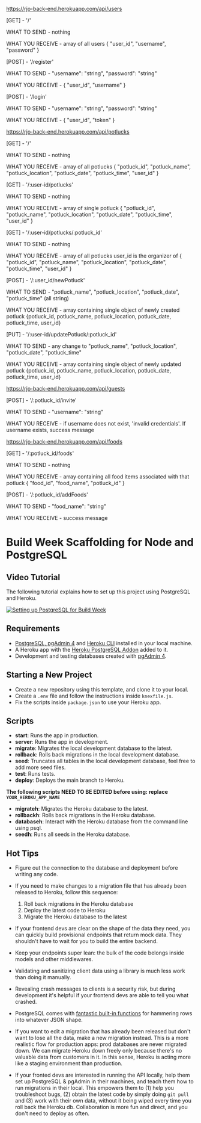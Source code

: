 https://rjo-back-end.herokuapp.com/api/users

[GET] - '/'

WHAT TO SEND - nothing

WHAT YOU RECEIVE - array of all users
{ "user_id", "username", "password" }

[POST] - '/register'

WHAT TO SEND - "username": "string", "password": "string"

WHAT YOU RECEIVE - { "user_id", "username" }

[POST] - '/login'

WHAT TO SEND - "username": "string", "password": "string"

WHAT YOU RECEIVE - { "user_id", "token" }

https://rjo-back-end.herokuapp.com/api/potlucks

[GET] - '/'

WHAT TO SEND - nothing

WHAT YOU RECEIVE - array of all potlucks
{ "potluck_id", "potluck_name", "potluck_location", "potluck_date", "potluck_time", "user_id" }

[GET] - '/:user-id/potlucks'

WHAT TO SEND - nothing

WHAT YOU RECEIVE - array of single potluck
{ "potluck_id", "potluck_name", "potluck_location", "potluck_date", "potluck_time", "user_id" }

[GET] - '/:user-id/potlucks/:potluck_id'

WHAT TO SEND - nothing

WHAT YOU RECEIVE - array of all potlucks user_id is the organizer of
{ "potluck_id", "potluck_name", "potluck_location", "potluck_date", "potluck_time", "user_id" }

[POST] - '/:user_id/newPotluck'

WHAT TO SEND - "potluck_name", "potluck_location", "potluck_date", "potluck_time" (all string)

WHAT YOU RECEIVE - array containing single object of newly created potluck
{potluck_id, potluck_name, potluck_location, potluck_date, potluck_time, user_id}

[PUT] - '/:user-id/updatePotluck/:potluck_id'

WHAT TO SEND - any change to "potluck_name", "potluck_location", "potluck_date", "potluck_time"

WHAT YOU RECEIVE - array containing single object of newly updated potluck
{potluck_id, potluck_name, potluck_location, potluck_date, potluck_time, user_id}

https://rjo-back-end.herokuapp.com/api/guests

[POST] - '/:potluck_id/invite'

WHAT TO SEND - "username": "string"

WHAT YOU RECEIVE - if username does not exist, 'invalid credentials'. If username exists, success message

https://rjo-back-end.herokuapp.com/api/foods

[GET] - '/:potluck_id/foods'

WHAT TO SEND - nothing

WHAT YOU RECEIVE - array containing all food items associated with that potluck
{ "food_id", "food_name", "potluck_id" }

[POST] - '/:potluck_id/addFoods'

WHAT TO SEND - "food_name": "string"

WHAT YOU RECEIVE - success message

# Build Week Scaffolding for Node and PostgreSQL

## Video Tutorial

The following tutorial explains how to set up this project using PostgreSQL and Heroku.

[![Setting up PostgreSQL for Build Week](https://img.youtube.com/vi/kTO_tf4L23I/maxresdefault.jpg)](https://www.youtube.com/watch?v=kTO_tf4L23I)

## Requirements

- [PostgreSQL, pgAdmin 4](https://www.postgresql.org/download/) and [Heroku CLI](https://devcenter.heroku.com/articles/heroku-cli) installed in your local machine.
- A Heroku app with the [Heroku PostgreSQL Addon](https://devcenter.heroku.com/articles/heroku-postgresql#provisioning-heroku-postgres) added to it.
- Development and testing databases created with [pgAdmin 4](https://www.pgadmin.org/docs/pgadmin4/4.29/database_dialog.html).

## Starting a New Project

- Create a new repository using this template, and clone it to your local.
- Create a `.env` file and follow the instructions inside `knexfile.js`.
- Fix the scripts inside `package.json` to use your Heroku app.

## Scripts

- **start**: Runs the app in production.
- **server**: Runs the app in development.
- **migrate**: Migrates the local development database to the latest.
- **rollback**: Rolls back migrations in the local development database.
- **seed**: Truncates all tables in the local development database, feel free to add more seed files.
- **test**: Runs tests.
- **deploy**: Deploys the main branch to Heroku.

**The following scripts NEED TO BE EDITED before using: replace `YOUR_HEROKU_APP_NAME`**

- **migrateh**: Migrates the Heroku database to the latest.
- **rollbackh**: Rolls back migrations in the Heroku database.
- **databaseh**: Interact with the Heroku database from the command line using psql.
- **seedh**: Runs all seeds in the Heroku database.

## Hot Tips

- Figure out the connection to the database and deployment before writing any code.

- If you need to make changes to a migration file that has already been released to Heroku, follow this sequence:

  1. Roll back migrations in the Heroku database
  2. Deploy the latest code to Heroku
  3. Migrate the Heroku database to the latest

- If your frontend devs are clear on the shape of the data they need, you can quickly build provisional endpoints that return mock data. They shouldn't have to wait for you to build the entire backend.

- Keep your endpoints super lean: the bulk of the code belongs inside models and other middlewares.

- Validating and sanitizing client data using a library is much less work than doing it manually.

- Revealing crash messages to clients is a security risk, but during development it's helpful if your frontend devs are able to tell you what crashed.

- PostgreSQL comes with [fantastic built-in functions](https://hashrocket.com/blog/posts/faster-json-generation-with-postgresql) for hammering rows into whatever JSON shape.

- If you want to edit a migration that has already been released but don't want to lose all the data, make a new migration instead. This is a more realistic flow for production apps: prod databases are never migrated down. We can migrate Heroku down freely only because there's no valuable data from customers in it. In this sense, Heroku is acting more like a staging environment than production.

- If your fronted devs are interested in running the API locally, help them set up PostgreSQL & pgAdmin in their machines, and teach them how to run migrations in their local. This empowers them to (1) help you troubleshoot bugs, (2) obtain the latest code by simply doing `git pull` and (3) work with their own data, without it being wiped every time you roll back the Heroku db. Collaboration is more fun and direct, and you don't need to deploy as often.

